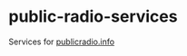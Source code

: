 public-radio-services
===============

Services for [publicradio.info](https://github.com/radioopensource/dotinfo)
